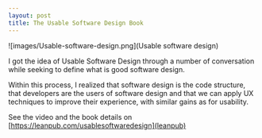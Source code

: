 ```yaml
---
layout: post
title: The Usable Software Design Book
---
```


![images/Usable-software-design.png](Usable software design)

I got the idea of Usable Software Design through a number of conversation while seeking to define what is good software design.

Within this process, I realized that software design is the code structure, that developers are the users of software design and that we can apply UX techniques to improve their experience, with similar gains as for usability.

See the video and the book details on [https://leanpub.com/usablesoftwaredesign](leanpub)

